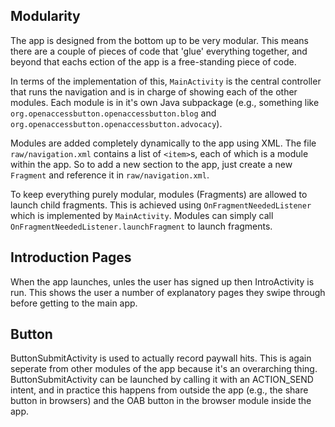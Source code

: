 ## Modularity
The app is designed from the bottom up to be very modular. This means there are a couple of pieces of code that 'glue' everything together, and beyond that eachs ection of the app is a free-standing piece of code.

In terms of the implementation of this, `MainActivity` is the central controller that runs the navigation and is in charge of showing each of the other modules. Each module is in it's own Java subpackage (e.g., something like `org.openaccessbutton.openaccessbutton.blog` and `org.openaccessbutton.openaccessbutton.advocacy`).

Modules are added completely dynamically to the app using XML. The file `raw/navigation.xml` contains a list of `<item>`s, each of which is a module within the app. So to add a new section to the app, just create a new `Fragment` and reference it in `raw/navigation.xml`.

To keep everything purely modular, modules (Fragments) are allowed to launch child fragments. This is achieved using `OnFragmentNeededListener` which is implemented by `MainActivity`. Modules can simply call `OnFragmentNeededListener.launchFragment` to launch fragments.

## Introduction Pages
When the app launches, unles the user has signed up then IntroActivity is run. This shows the user a number of explanatory pages they swipe through before getting to the main app.


## Button
ButtonSubmitActivity is used to actually record paywall hits. This is again seperate from other modules of the app because it's an overarching thing. ButtonSubmitActivity can be launched by calling it with an ACTION\_SEND intent, and in practice this happens from outside the app (e.g., the share button in browsers) and the OAB button in the browser module inside the app.
